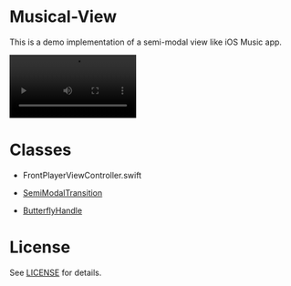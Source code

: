# Musical-View

This is a demo implementation of a semi-modal view like iOS Music app.

<video autoplay loop width=222 src="demo.mp4"></video>

# Classes

- FrontPlayerViewController.swift

- [SemiModalTransition](https://github.com/usagimaru/SemiModalTransition)

- [ButterflyHandle](https://github.com/usagimaru/SemiModalTransition)

# License

See [LICENSE](LICENSE) for details.
